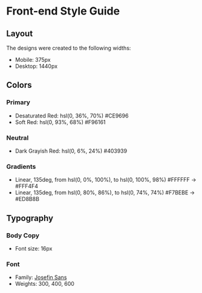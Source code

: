 # Front-end Style Guide

## Layout

The designs were created to the following widths:

- Mobile: 375px
- Desktop: 1440px

## Colors

### Primary

- Desaturated Red: hsl(0, 36%, 70%) #CE9696
- Soft Red: hsl(0, 93%, 68%) #F96161

### Neutral

- Dark Grayish Red: hsl(0, 6%, 24%) #403939

### Gradients

- Linear, 135deg, from hsl(0, 0%, 100%), to hsl(0, 100%, 98%) #FFFFFF -> #FFF4F4 
- Linear, 135deg, from hsl(0, 80%, 86%), to hsl(0, 74%, 74%) #F7BEBE -> #ED8B8B

## Typography

### Body Copy

- Font size: 16px

### Font

- Family: [Josefin Sans](https://fonts.google.com/specimen/Josefin+Sans)
- Weights: 300, 400, 600
